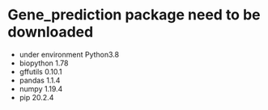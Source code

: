 # Gene_prediction package need to be downloaded
- under environment Python3.8
- biopython 1.78
- gffutils 0.10.1
- pandas 1.1.4
- numpy 1.19.4
- pip 20.2.4
